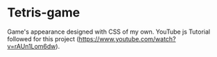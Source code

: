 # Tetris-game
Game's appearance designed with CSS of my own.
YouTube js Tutorial followed for this project (https://www.youtube.com/watch?v=rAUn1Lom6dw).
